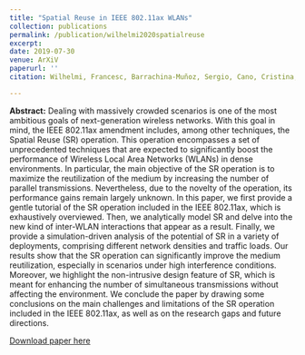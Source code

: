 ```yaml
---
title: "Spatial Reuse in IEEE 802.11ax WLANs"
collection: publications
permalink: /publication/wilhelmi2020spatialreuse
excerpt: 
date: 2019-07-30
venue: ArXiV
paperurl: ''
citation: Wilhelmi, Francesc, Barrachina-Muñoz, Sergio, Cano, Cristina, Selinis, Ioannis and Bellalta, Boris. "Spatial Reuse in IEEE 802.11ax WLANs." arXiv preprint arXiv:1907.04141 (2019).

---
```

**Abstract:** Dealing with massively crowded scenarios is one of the most ambitious goals of next-generation wireless networks. With this goal in mind, the IEEE 802.11ax amendment includes, among other techniques, the Spatial Reuse (SR) operation. This operation encompasses a set of unprecedented techniques that are expected to significantly boost the performance of Wireless Local Area Networks (WLANs) in dense environments. In particular, the main objective of the SR operation is to maximize the reutilization of the medium by increasing the number of parallel transmissions. Nevertheless, due to the novelty of the operation, its performance gains remain largely unknown. In this paper, we first provide a gentle tutorial of the SR operation included in the IEEE 802.11ax, which is exhaustively overviewed. Then, we analytically model SR and delve into the new kind of inter-WLAN interactions that appear as a result. Finally, we provide a simulation-driven analysis of the potential of SR in a variety of deployments, comprising different network densities and traffic loads. Our results show that the SR operation can significantly improve the medium reutilization, especially in scenarios under high interference conditions. Moreover, we highlight the non-intrusive design feature of SR, which is meant for enhancing the number of simultaneous transmissions without affecting the environment. We conclude the paper by drawing some conclusions on the main challenges and limitations of the SR operation included in the IEEE 802.11ax, as well as on the research gaps and future directions.

[Download paper here](https://arxiv.org/abs/1907.04141)